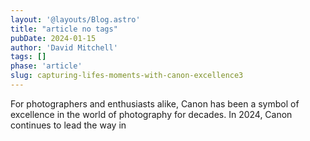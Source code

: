 ```yaml
---
layout: '@layouts/Blog.astro'
title: "article no tags"
pubDate: 2024-01-15
author: 'David Mitchell'
tags: []
phase: 'article'
slug: capturing-lifes-moments-with-canon-excellence3
---
```


For photographers and enthusiasts alike, Canon has been a symbol of excellence in the world of photography for decades. In 2024, Canon continues to lead the way in 